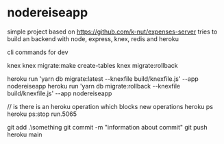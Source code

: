 # nodereiseapp
simple project based on https://github.com/k-nut/expenses-server
tries to build an backend with node, express, knex, redis and heroku

cli commands for dev

knex
knex migrate:make create-tables
knex migrate:rollback


heroku run 'yarn db migrate:latest --knexfile build/knexfile.js' --app nodereiseapp
heroku run 'yarn db migrate:rollback --knexfile build/knexfile.js' --app nodereiseapp

// is there is an heroku operation which blocks new operations
heroku ps
heroku ps:stop run.5065

git add .\something
git commit -m "information about commit"
git push heroku main